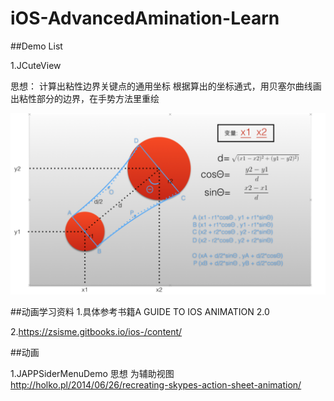 # iOS-AdvancedAmination-Learn




##Demo List

1.JCuteView

思想：
计算出粘性边界关键点的通用坐标
根据算出的坐标通式，用贝塞尔曲线画出粘性部分的边界，在手势方法里重绘

![JCuteView](JCuteView.png)



##动画学习资料
1.具体参考书籍A GUIDE TO IOS ANIMATION 2.0

2.<https://zsisme.gitbooks.io/ios-/content/>



##动画

1.JAPPSiderMenuDemo 思想 为辅助视图<br/>
<http://holko.pl/2014/06/26/recreating-skypes-action-sheet-animation/>
